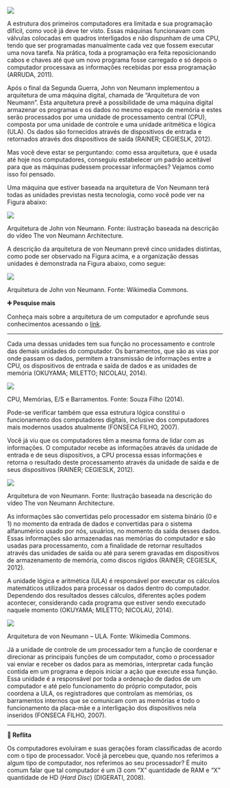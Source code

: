 [![](https://ampli-images.s3.amazonaws.com/production/1eefef26-dcdb-450b-9c09-1bc507e9399c/original)](https://ampli-images.s3.amazonaws.com/production/1eefef26-dcdb-450b-9c09-1bc507e9399c/original)

A estrutura dos primeiros computadores era limitada e sua programação difícil, como você já deve ter visto. Essas máquinas funcionavam com válvulas colocadas em quadros interligados e não dispunham de uma CPU, tendo que ser programadas manualmente cada vez que fossem executar uma nova tarefa. Na prática, toda a programação era feita reposicionando cabos e chaves até que um novo programa fosse carregado e só depois o computador processava as informações recebidas por essa programação (ARRUDA, 2011).

Após o final da Segunda Guerra, John von Neumann implementou a arquitetura de uma máquina digital, chamada de “Arquitetura de von Neumann”. Esta arquitetura prevê a possibilidade de uma máquina digital armazenar os programas e os dados no mesmo espaço de memória e estes serão processados por uma unidade de processamento central (CPU), composta por uma unidade de controle e uma unidade aritmética e lógica (ULA). Os dados são fornecidos através de dispositivos de entrada e retornados através dos dispositivos de saída (RAINER; CEGIESLK, 2012).

Mas você deve estar se perguntando: como essa arquitetura, que é usada até hoje nos computadores, conseguiu estabelecer um padrão aceitável para que as máquinas pudessem processar informações? Vejamos como isso foi pensado.

Uma máquina que estiver baseada na arquitetura de Von Neumann terá todas as unidades previstas nesta tecnologia, como você pode ver na Figura abaixo:

[![](https://ampli-images.s3.amazonaws.com/production/9ee29d10-02ae-46ad-ab3c-8d6300504dee/original)](https://ampli-images.s3.amazonaws.com/production/9ee29d10-02ae-46ad-ab3c-8d6300504dee/original)

Arquitetura de John von Neumann. Fonte: ilustração baseada na descrição do vídeo The von Neumann Architecture.

A descrição da arquitetura de von Neumann prevê cinco unidades distintas, como pode ser observado na Figura acima, e a organização dessas unidades é demonstrada na Figura abaixo, como segue:

[![](https://ampli-images.s3.amazonaws.com/production/8c242058-35ba-4a41-8885-9e36d2d625b2/original)](https://ampli-images.s3.amazonaws.com/production/8c242058-35ba-4a41-8885-9e36d2d625b2/original)

Arquitetura de John von Neumann. Fonte: Wikimedia Commons.

**➕ Pesquise mais**

Conheça mais sobre a arquitetura de um computador e aprofunde seus conhecimentos acessando o [link](http://redeetec.mec.gov.br/images/stories/pdf/eixo_infor_comun/tec_inf/081112_org_arq_comp.pdf).

_______

Cada uma dessas unidades tem sua função no processamento e controle das demais unidades do computador. Os barramentos, que são as vias por onde passam os dados, permitem a transmissão de informações entre a CPU, os dispositivos de entrada e saída de dados e as unidades de memória (OKUYAMA; MILETTO; NICOLAU, 2014).

[![](https://ampli-images.s3.amazonaws.com/production/1fac1e80-8934-4aaf-9d4b-3ea6c46f1560/original)](https://ampli-images.s3.amazonaws.com/production/1fac1e80-8934-4aaf-9d4b-3ea6c46f1560/original)

CPU, Memórias, E/S e Barramentos. Fonte: Souza Filho (2014).

Pode-se verificar também que essa estrutura lógica constitui o funcionamento dos computadores digitais, inclusive dos computadores mais modernos usados atualmente (FONSECA FILHO, 2007).

Você já viu que os computadores têm a mesma forma de lidar com as informações. O computador recebe as informações através da unidade de entrada e de seus dispositivos, a CPU processa essas informações e retorna o resultado deste processamento através da unidade de saída e de seus dispositivos (RAINER; CEGIESLK, 2012).

[![](https://ampli-images.s3.amazonaws.com/production/75eda05c-10d9-4189-8a6f-6b4c03695f0a/original)](https://ampli-images.s3.amazonaws.com/production/75eda05c-10d9-4189-8a6f-6b4c03695f0a/original)

Arquitetura de von Neumann. Fonte: Ilustração baseada na descrição do vídeo The von Neumann Architecture.

As informações são convertidas pelo processador em sistema binário (0 e 1) no momento da entrada de dados e convertidas para o sistema alfanumérico usado por nós, usuários, no momento da saída desses dados. Essas informações são armazenadas nas memórias do computador e são usadas para processamento, com a finalidade de retornar resultados através das unidades de saída ou até para serem gravadas em dispositivos de armazenamento de memória, como discos rígidos (RAINER; CEGIESLK, 2012).

A unidade lógica e aritmética (ULA) é responsável por executar os cálculos matemáticos utilizados para processar os dados dentro do computador. Dependendo dos resultados desses cálculos, diferentes ações podem acontecer, considerando cada programa que estiver sendo executado naquele momento (OKUYAMA; MILETTO; NICOLAU, 2014).

[![](https://ampli-images.s3.amazonaws.com/production/885739be-bb26-4542-a6f4-4ef87fb9c01e/original)](https://ampli-images.s3.amazonaws.com/production/885739be-bb26-4542-a6f4-4ef87fb9c01e/original)

Arquitetura de von Neumann – ULA. Fonte: Wikimedia Commons.

Já a unidade de controle de um processador tem a função de coordenar e direcionar as principais funções de um computador, como o processador vai enviar e receber os dados para as memórias, interpretar cada função contida em um programa e depois iniciar a ação que execute essa função. Essa unidade é a responsável por toda a ordenação de dados de um computador e até pelo funcionamento do próprio computador, pois coordena a ULA, os registradores que controlam as memórias, os barramentos internos que se comunicam com as memórias e todo o funcionamento da placa-mãe e a interligação dos dispositivos nela inseridos (FONSECA FILHO, 2007).

_______

**💭 Reflita**

Os computadores evoluíram e suas gerações foram classificadas de acordo com o tipo de processador. Você já percebeu que, quando nos referimos a algum tipo de computador, nos referimos ao seu processador? É muito comum falar que tal computador é um i3 com “X” quantidade de RAM e “X” quantidade de HD (_Hard Disc_) (DIGERATI, 2008).